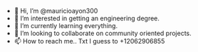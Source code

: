 - 👋 Hi, I’m @mauricioayon300
- 👀 I’m interested in getting an engineering degree. 
- 🌱 I’m currently learning everything. 
- 💞️ I’m looking to collaborate on community oriented projects. 
- 📫 How to reach me.. Txt I guess to +12062906855

<!---
mauricioayon300/mauricioayon300 is a ✨ special ✨ repository because its `README.md` (this file) appears on your GitHub profile.
You can click the Preview link to take a look at your changes.
--->
